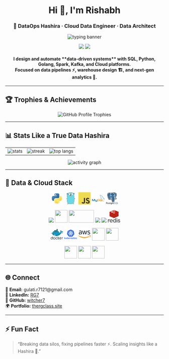 <!-- PROFILE HEADER -->
<h1 align="center">Hi 👋, I'm Rishabh </h1>
<h3 align="center">🚀 DataOps Hashira · Cloud Data Engineer · Data Architect</h3>

<p align="center">
  <img src="https://readme-typing-svg.demolab.com?font=Fira+Code&size=22&pause=1200&center=true&vCenter=true&width=950&lines=Data+Engineer+%7C+Cloud+DataOps+Architect;Building+Scalable+Data+Pipelines;Kubernetes+%7C+AWS+%7C+Azure+%7C+GCP;Kafka+%7C+Airflow+%7C+Spark;SQL+%7C+Python+%7C+Golang;Turning+Raw+Data+Into+Insights+%F0%9F%94%A5" alt="typing banner"/>
</p>

<p align="center">
  <a href="https://github.com/witcher7?tab=followers"><img src="https://img.shields.io/github/followers/witcher7?style=flat&label=Followers" /></a>
  <img src="https://komarev.com/ghpvc/?username=witcher7&label=Profile%20Views&color=0e75b6&style=flat" />
</p>

<h4 align="center">
I design and automate **data-driven systems** with <b>SQL, Python, Golang, Spark, Kafka, and Cloud platforms</b>.<br/>
Focused on data pipelines ⚡, warehouse design 🏗️, and next-gen analytics 🚀.
</h4>

---

## 🏆 Trophies & Achievements
<p align="center">
  <img src="https://github-trophies.vercel.app/?username=witcher7" alt="GitHub Profile Trophies"/>
</p>

---

## 📊 Stats Like a True Data Hashira
<div align="center">

<table>
<tr>
<td>
  <img src="https://github-readme-stats.vercel.app/api?username=witcher7&show_icons=true&theme=tokyonight&hide_border=true" alt="stats"/>
</td>
<td>
  <img src="https://github-readme-streak-stats.herokuapp.com?user=witcher7&theme=tokyonight&hide_border=true" alt="streak"/>
</td>
<td>
  <img src="https://github-readme-stats.vercel.app/api/top-langs/?username=witcher7&layout=compact&theme=tokyonight&hide_border=true" alt="top langs"/>
</td>
</tr>
</table>

</div>

<p align="center">
  <img src="https://github-readme-activity-graph.vercel.app/graph?username=witcher7&theme=github-compact&area=true&hide_border=true" alt="activity graph"/>
</p>

---

## 🧰 Data & Cloud Stack
<p align="center">
  <!-- Programming & Query -->
  <img src="https://raw.githubusercontent.com/devicons/devicon/master/icons/python/python-original.svg" width="40" height="40"/>
  <img src="https://raw.githubusercontent.com/devicons/devicon/master/icons/go/go-original.svg" width="40" height="40"/>
  <img src="https://raw.githubusercontent.com/devicons/devicon/master/icons/javascript/javascript-original.svg" width="40" height="40"/>
  <img src="https://raw.githubusercontent.com/devicons/devicon/master/icons/mysql/mysql-original-wordmark.svg" width="40" height="40"/>
  <img src="https://raw.githubusercontent.com/devicons/devicon/master/icons/postgresql/postgresql-original-wordmark.svg" width="40" height="40"/>
</p>
<p align="center">
  <!-- Data Engineering -->
  <img src="https://www.vectorlogo.zone/logos/apache_spark/apache_spark-ar21.svg" width="80"/>
  <img src="https://www.vectorlogo.zone/logos/apache_kafka/apache_kafka-icon.svg" width="40" height="40"/>
  <img src="https://airflow.apache.org/images/airflow-dark-bg.png" width="80" height="40"/>
  <img src="https://www.vectorlogo.zone/logos/dbt/dbt-ar21.svg" width="80"/>
  <img src="https://www.vectorlogo.zone/logos/mongodb/mongodb-ar21.svg" width="80"/>
  <img src="https://raw.githubusercontent.com/devicons/devicon/master/icons/redis/redis-original-wordmark.svg" width="40" height="40"/>
</p>
<p align="center">
  <!-- Cloud & Infra -->
  <img src="https://raw.githubusercontent.com/devicons/devicon/master/icons/docker/docker-original-wordmark.svg" width="40" height="40"/>
  <img src="https://raw.githubusercontent.com/devicons/devicon/master/icons/kubernetes/kubernetes-plain-wordmark.svg" width="40" height="40"/>
  <img src="https://raw.githubusercontent.com/devicons/devicon/master/icons/amazonwebservices/amazonwebservices-original-wordmark.svg" width="40" height="40"/>
  <img src="https://www.vectorlogo.zone/logos/microsoft_azure/microsoft_azure-icon.svg" width="40" height="40"/>
  <img src="https://www.vectorlogo.zone/logos/google_cloud/google_cloud-icon.svg" width="40" height="40"/>
</p>
<p align="center">
  <!-- Monitoring & Ops -->
  <img src="https://www.vectorlogo.zone/logos/grafana/grafana-icon.svg" width="40" height="40"/>
  <img src="https://www.vectorlogo.zone/logos/prometheusio/prometheusio-icon.svg" width="40" height="40"/>
  <img src="https://www.vectorlogo.zone/logos/elastic/elastic-icon.svg" width="40" height="40"/>
</p>

---

## 🌐 Connect
<p>
  📧 <b>Email:</b> gulati.r7121@gmail.com <br>
  💼 <b>LinkedIn:</b> <a href="https://www.linkedin.com/in/rishabh-gulati7121/">RG7</a> <br>
  🐙 <b>GitHub:</b> <a href="https://github.com/witcher7">witcher7</a> <br>
  🌍 <b>Portfolio:</b> <a href="https://thergclass.site">thergclass.site</a>
</p>

---

## ⚡ Fun Fact
> “Breaking data silos, fixing pipelines faster ⚡. Scaling insights like a Hashira 🥷.”
